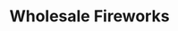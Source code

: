 ---
title: "Wholesale Fireworks"
url: /north-huntingdon-township/wholesale-fireworks/
shop: pyrotechnics
---